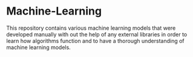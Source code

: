 # Machine-Learning
This repository contains various machine learning models that were developed manually with out the help of any external libraries in order to learn how algorithms function and to have a thorough understanding of machine learning models. 
